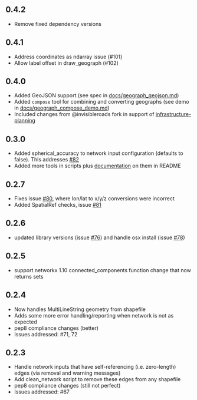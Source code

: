 ## 0.4.2
- Remove fixed dependency versions

## 0.4.1
- Address coordinates as ndarray issue (#101)
- Allow label offset in draw_geograph (#102)

## 0.4.0
- Added GeoJSON support (see spec in [docs/geograph_geojson.md](docs/geograph_geojson.md))
- Added `compose` tool for combining and converting geographs (see demo in [docs/geograph_compose_demo.md](docs/geograph_compose_demo.md))
- Included changes from @invisibleroads fork in support of [infrastructure-planning](https://github.com/SEL-Columbia/infrastructure-planning)

## 0.3.0
- Added spherical_accuracy to network input configuration (defaults to false). 
  This addresses [#82](https://github.com/SEL-Columbia/networker/issues/82)
- Added more tools in scripts plus [documentation](https://github.com/SEL-Columbia/networker/tree/9e10ac319ef2d8531d951ad9eb9f3cbb524758da#other-tools) on them in README

## 0.2.7
- Fixes issue [#80](https://github.com/SEL-Columbia/networker/issues/80), where lon/lat to x/y/z conversions were incorrect
- Added SpatialRef checks, issue [#81](https://github.com/SEL-Columbia/networker/issues/81)

## 0.2.6
- updated library versions (issue [#76](https://github.com/SEL-Columbia/networker/issues/76)) and handle osx install (issue [#78](https://github.com/SEL-Columbia/networker/issues/78))

## 0.2.5
- support networkx 1.10 connected_components function change that now returns sets

## 0.2.4
- Now handles MultiLineString geometry from shapefile
- Adds some more error handling/reporting when network is not as expected
- pep8 compliance changes (better)
- Issues addressed:
    #71, 72

## 0.2.3
- Handle network inputs that have self-referencing (i.e. zero-length) edges
  (via removal and warning messages)
- Add clean_network script to remove these edges from any shapefile
- pep8 compliance changes (still not perfect)
- Issues addressed:
    #67
